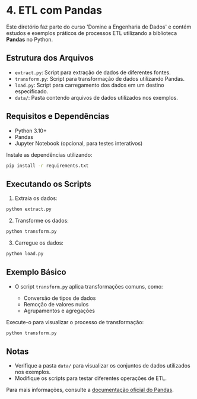 # 4. ETL com Pandas

Este diretório faz parte do curso 'Domine a Engenharia de Dados' e contém estudos e exemplos práticos de processos ETL utilizando a biblioteca **Pandas** no Python.

## Estrutura dos Arquivos

* `extract.py`: Script para extração de dados de diferentes fontes.
* `transform.py`: Script para transformação de dados utilizando Pandas.
* `load.py`: Script para carregamento dos dados em um destino especificado.
* `data/`: Pasta contendo arquivos de dados utilizados nos exemplos.

## Requisitos e Dependências

* Python 3.10+
* Pandas
* Jupyter Notebook (opcional, para testes interativos)

Instale as dependências utilizando:

```bash
pip install -r requirements.txt
```

## Executando os Scripts

1. Extraia os dados:

```bash
python extract.py
```

2. Transforme os dados:

```bash
python transform.py
```

3. Carregue os dados:

```bash
python load.py
```

## Exemplo Básico

* O script `transform.py` aplica transformações comuns, como:

  * Conversão de tipos de dados
  * Remoção de valores nulos
  * Agrupamentos e agregações

Execute-o para visualizar o processo de transformação:

```bash
python transform.py
```

## Notas

* Verifique a pasta `data/` para visualizar os conjuntos de dados utilizados nos exemplos.
* Modifique os scripts para testar diferentes operações de ETL.

Para mais informações, consulte a [documentação oficial do Pandas](https://pandas.pydata.org/).
